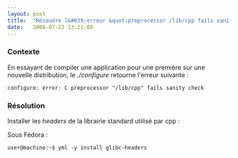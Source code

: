 ```yaml
---
layout: post
title:  "Résoudre l&#039;erreur &quot;preprocessor /lib/cpp fails sanity check&quot; d&#039;un ./configure"
date:   2008-07-22 13:21:00
---
```

### Contexte

En essayant de compiler une application pour une première sur une
nouvelle distribution, le *./configure* retourne l'erreur suivante :

    configure: error: C preprocessor "/lib/cpp" fails sanity check

### Résolution

Installer les *headers* de la librairie standard utilisé par cpp :

Sous Fédora :

    user@machine:~$ yml -y install glibc-headers
